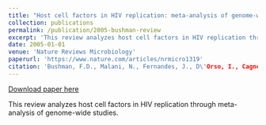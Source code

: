 ```yaml
---
title: "Host cell factors in HIV replication: meta-analysis of genome-wide studies"
collection: publications
permalink: /publication/2005-bushman-review
excerpt: 'This review analyzes host cell factors in HIV replication through meta-analysis of genome-wide studies.'
date: 2005-01-01
venue: 'Nature Reviews Microbiology'
paperurl: 'https://www.nature.com/articles/nrmicro1319'
citation: 'Bushman, F.D., Malani, N., Fernandes, J., D\'Orso, I., Cagney, G., Diamond, T.L., Zhou, H., Hazuda, D.J., Espeseth, A.S., König, R., Bandyopadhyay, S., Ideker, T., Goff, S.P., Krogan, N.J., Frankel, A.D., Young, J.A., & Chanda, S.K. (2009). Host cell factors in HIV replication: meta-analysis of genome-wide studies. PLoS Pathogens, 5(5), e1000437.'
---
```


[Download paper here](https://www.nature.com/articles/nrmicro1319)

This review analyzes host cell factors in HIV replication through meta-analysis of genome-wide studies.